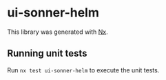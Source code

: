 # ui-sonner-helm

This library was generated with [Nx](https://nx.dev).

## Running unit tests

Run `nx test ui-sonner-helm` to execute the unit tests.

